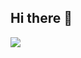 ## Hi there 👋

<a href="https://github.com/anuraghazra/github-readme-stats"><img align="center" src="https://github-readme-stats.vercel.app/api/top-langs/?username=zerrissen&theme=material-palenight&size_weight=0.9&count_weight=0.1&hide=html" /></a>
<br/>

<!--
**Dunvantkai/Dunvantkai** is a ✨ _special_ ✨ repository because its `README.md` (this file) appears on your GitHub profile.

Here are some ideas to get you started:
-<img align="center" src="https://github-readme-stats.vercel.app/api/top-langs/?username=Dunvantkai"/>
- 🔭 I’m currently working on ...
- 🌱 I’m currently learning ...
- 👯 I’m looking to collaborate on ...
- 🤔 I’m looking for help with ...
- 💬 Ask me about ...
- 📫 How to reach me: ...
- 😄 Pronouns: ...
- ⚡ Fun fact: ...
-->
